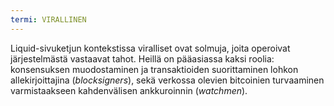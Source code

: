 ```yaml
---
termi: VIRALLINEN
---
```


Liquid-sivuketjun kontekstissa viralliset ovat solmuja, joita operoivat järjestelmästä vastaavat tahot. Heillä on pääasiassa kaksi roolia: konsensuksen muodostaminen ja transaktioiden suorittaminen lohkon allekirjoittajina (*blocksigners*), sekä verkossa olevien bitcoinien turvaaminen varmistaakseen kahdenvälisen ankkuroinnin (*watchmen*).